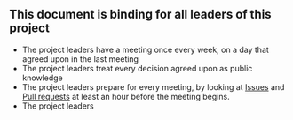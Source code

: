 ## This document is binding for all leaders of this project
* The project leaders have a meeting once every week, on a day that agreed upon in the last meeting
* The project leaders treat every decision agreed upon as public knowledge
* The project leaders prepare for every meeting, by looking at [Issues](https://github.com/BurningPho3nix/Setup-Tool-for-Fedora/issues) and [Pull requests](https://github.com/BurningPho3nix/Setup-Tool-for-Fedora/pulls) at least an hour before the meeting begins.
* The project leaders
